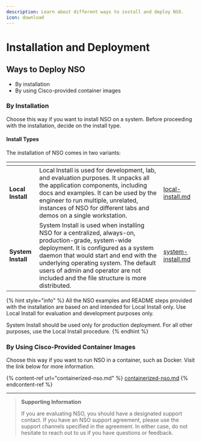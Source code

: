 ```yaml
---
description: Learn about different ways to install and deploy NSO.
icon: download
---
```


# Installation and Deployment

## Ways to Deploy NSO <a href="#d5e46" id="d5e46"></a>

* By installation
* By using Cisco-provided container images

### By Installation <a href="#d5e46" id="d5e46"></a>

Choose this way if you want to install NSO on a system. Before proceeding with the installation, decide on the install type.

#### Install Types <a href="#d5e46" id="d5e46"></a>

The installation of NSO comes in two variants:

<table data-card-size="large" data-view="cards"><thead><tr><th></th><th></th><th data-hidden data-card-target data-type="content-ref"></th></tr></thead><tbody><tr><td><strong>Local Install</strong></td><td>Local Install is used for development, lab, and evaluation purposes. It unpacks all the application components, including docs and examples. It can be used by the engineer to run multiple, unrelated, instances of NSO for different labs and demos on a single workstation.</td><td><a href="local-install.md">local-install.md</a></td></tr><tr><td><strong>System Install</strong></td><td>System Install is used when installing NSO for a centralized, always-on, production-grade, system-wide deployment. It is configured as a system daemon that would start and end with the underlying operating system. The default users of admin and operator are not included and the file structure is more distributed.</td><td><a href="system-install.md">system-install.md</a></td></tr></tbody></table>

{% hint style="info" %}
All the NSO examples and README steps provided with the installation are based on and intended for Local Install only. Use Local Install for evaluation and development purposes only.

System Install should be used only for production deployment. For all other purposes, use the Local Install procedure.
{% endhint %}

### By Using Cisco-Provided Container Images

Choose this way if you want to run NSO in a container, such as Docker. Visit the link below for more information.

{% content-ref url="containerized-nso.md" %}
[containerized-nso.md](containerized-nso.md)
{% endcontent-ref %}

***

> **Supporting Information**
>
> If you are evaluating NSO, you should have a designated support contact. If you have an NSO support agreement, please use the support channels specified in the agreement. In either case, do not hesitate to reach out to us if you have questions or feedback.
